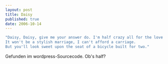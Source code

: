 ```yaml
---
layout: post
title: Daisy
published: true
date: 2006-10-14
---
```

```php
"Daisy, Daisy, give me your answer do. I'm half crazy all for the love of you.
It won't be a stylish marriage, I can't afford a carriage.
But you'll look sweet upon the seat of a bicycle built for two."
```

Gefunden im wordpress-Sourcecode. Ob's half?
